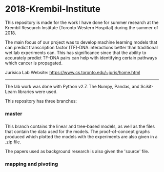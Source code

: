 # 2018-Krembil-Institute

This repository is made for the work I have done for summer research at the Krembil Research Institute (Toronto Western Hospital) during the summer of 2018. 

The main focus of our project was to develop machine learning models that can predict transcription factor (TF)-DNA interactions better than traditional wet lab experiments can. This has significance since that the ability to accurately predict TF-DNA pairs can help with identifying certain pathways which cancer is propagated.

Jurisica Lab Website: https://www.cs.toronto.edu/~juris/home.html
________________________________________________________________________________________________________________________________________

The lab work was done with Python v2.7. The Numpy, Pandas, and Scikit-Learn libraries were used. 

This repository has three branches:

### <h3> master <h3>
  
This branch contains the linear and tree-based models, as well as the files that contain the data used for the models. The proof-of-concept graphs produced which plotted the models with the experiments are also given in a .zip file. 

The papers used as background research is also given the 'source' file.

### <h3> mapping and pivoting <h3>
